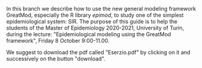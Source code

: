 In this branch we describe how to use the new general modeling framework GreatMod, especially the R library *epimod*,  to  study  one of the simplest
epidemiological  system: SIR. The purpose of this guide is to help the students of the Master of Epidemiology 2020-2021, University of Turin, during the lecture: 
"Epidemiological modeling using the GreatMod framework", Friday 8 October 9:00-11.00.

We suggest to download the pdf called "Eserzio.pdf" by clicking on it and successively on the button "download".

